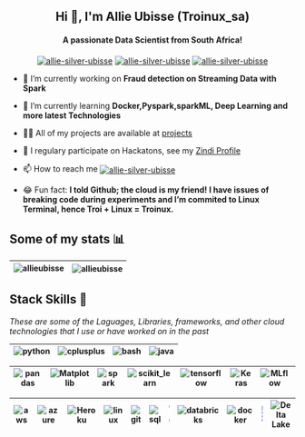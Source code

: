 <h2 align="center">Hi 👋, I'm Allie Ubisse (Troinux_sa)</h2>
<h4 align="center">A passionate Data Scientist from South Africa!</h4>
<p align="center">
 <a href="https://allieubisse.co.za" target="_blank"><img align="center" src="https://img.shields.io/website?label=allieubisse.co.za&style=for-the-badge&url=https%3A%2F%2Fallieubisse.co.za" alt="allie-silver-ubisse"/></a>
<a href="https://linkedin.com/in/allie-silver-ubisse" target="blank"><img align="center" src="https://img.shields.io/badge/linkedin-%230077B5.svg?&style=for-the-badge&logo=linkedin&logoColor=white" alt="allie-silver-ubisse"/></a>
<a href="https://twitter.com/troinux" target="blank"><img align="center" src="https://img.shields.io/badge/twitter-%231DA1F2.svg?&style=for-the-badge&logo=twitter&logoColor=white" alt="allie-silver-ubisse"/></a>
 </p>

- 🔭 I’m currently working on **Fraud detection on Streaming Data with Spark**

- 🌱 I’m currently learning **Docker,Pyspark,sparkML, Deep Learning and more latest Technologies**

- 👨‍💻 All of my projects are available at [projects]

- 📝 I regulary participate on Hackatons, see my [Zindi Profile]

- 📫 How to reach me <a href="https://linkedin.com/in/allie-silver-ubisse" target="blank"><img align="center" src="https://cdn.jsdelivr.net/npm/simple-icons@3.0.1/icons/linkedin.svg" alt="allie-silver-ubisse" height="20" width="30" /></a>


- 😂 Fun fact: **I told Github; the cloud is my friend! I have issues of breaking code during experiments and I’m commited to Linux Terminal, hence Troi + Linux = Troinux.**

## Some of my stats :bar_chart:

<img align="left" src="https://github-readme-stats.vercel.app/api/top-langs/?username=allieubisse&layout=compact" alt="allieubisse" />|<img align="center" src="https://github-readme-stats.vercel.app/api?username=allieubisse&show_icons=true" alt="allieubisse" />
|--|--|

## Stack Skills :muscle:
*These are some of the Laguages, Libraries, frameworks, and other cloud technologies that I use or have worked on in the past*

<img src="https://devicons.github.io/devicon/devicon.git/icons/python/python-original.svg" alt="python" width="40" height="40"/>|<img src="https://devicons.github.io/devicon/devicon.git/icons/cplusplus/cplusplus-original.svg" alt="cplusplus" width="40" height="40"/>|<img src="https://www.vectorlogo.zone/logos/gnu_bash/gnu_bash-icon.svg" alt="bash" width="40" height="40"/>|<img src="https://devicons.github.io/devicon/devicon.git/icons/java/java-original-wordmark.svg" alt="java" width="40" height="40"/>
|--|--|--|--|

<img src="https://encrypted-tbn0.gstatic.com/images?q=tbn%3AANd9GcRXCDD7q7wCVdRNtROzgtARnDThPmab6k2x7Q&usqp=CAU" alt="pandas" width="40" height="40"/>|<img src="https://upload.wikimedia.org/wikipedia/commons/thumb/0/01/Created_with_Matplotlib-logo.svg/128px-Created_with_Matplotlib-logo.svg.png" alt="Matplotlib" width="40" height="40"/>|<img src="https://www.pinclipart.com/picdir/middle/318-3188848_spark-sql-logo-apache-spark-logo-svg-clipart.png" alt="spark" width="40" height="40"/>|<img src="https://upload.wikimedia.org/wikipedia/commons/0/05/Scikit_learn_logo_small.svg" alt="scikit_learn" width="40" height="40"/>|<img src="https://www.vectorlogo.zone/logos/tensorflow/tensorflow-icon.svg" alt="tensorflow" width="40" height="40"/>|<img title="Keras" alt="Keras" width="40px" src="https://upload.wikimedia.org/wikipedia/commons/thumb/a/ae/Keras_logo.svg/240px-Keras_logo.svg.png">|<img src="https://avatars0.githubusercontent.com/u/39938107?s=200&v=4" alt="MLflow" width="40" height="40"/>|<img src="https://www.vectorlogo.zone/logos/pocoo_flask/pocoo_flask-icon.svg" alt="flask" width="40" height="40"/>|<img src="https://encrypted-tbn0.gstatic.com/images?q=tbn%3AANd9GcTwBCY30hERRORWd-QokDZf0BEyzNnWJATBRQ&usqp=CAU" alt="streamlit" width="40" height="40"/>
|--|--|--|--|--|--|--|--|--|

<img src="https://upload.wikimedia.org/wikipedia/commons/thumb/5/5c/AWS_Simple_Icons_AWS_Cloud.svg/1024px-AWS_Simple_Icons_AWS_Cloud.svg.png" alt="aws" width="40" height="40"/>|<img src="https://www.vectorlogo.zone/logos/microsoft_azure/microsoft_azure-icon.svg" alt="azure" width="40" height="40"/>|<img title="Heroku" alt="Heroku" width="40px" src="https://img.icons8.com/color/48/000000/heroku.png">|<img src="https://devicons.github.io/devicon/devicon.git/icons/linux/linux-original.svg" alt="linux" width="40" height="40"/>|<img src="https://www.vectorlogo.zone/logos/git-scm/git-scm-icon.svg" alt="git" width="40" height="40"/>|<img src="https://encrypted-tbn0.gstatic.com/images?q=tbn%3AANd9GcQrimkXIoXd3m0sDKlIQqjxYIEtV_1XqrE80A&usqp=CAU" alt="sql" width="40" height="40"/>|<img src="https://raw.githubusercontent.com/github/explore/master/topics/jupyter-notebook/jupyter-notebook.png" alt="jupyter-notebook" width="40" height="40"/>|<img src="https://mlflow.org/images/integration-logos/databricks-logo.png" alt="databricks" width="40" height="40"/>|<img src="https://devicons.github.io/devicon/devicon.git/icons/docker/docker-original-wordmark.svg" alt="docker" width="40" height="40"/>|<img src="https://raw.githubusercontent.com/github/explore/80688e429a7d4ef2fca1e82350fe8e3517d3494d/topics/sql/sql.png" alt="sql" width="40" height="40"/>|<img src="https://avatars2.githubusercontent.com/u/49767398?s=200&v=4" alt="Delta Lake" width="40" height="40"/>
|--|--|--|--|--|--|--|--|--|--|--|



[website]: https://allieubisse.co.za
[projects]: https://allieubisse.co.za/#projects
[Zindi Profile]: https://zindi.africa/users/Troinux_sa/competitions
